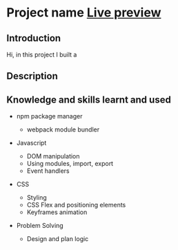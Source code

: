 # Project name [Live preview](https://lancedang64.github.io/project_name/)

## Introduction
Hi, in this project I built a 

## Description


## Knowledge and skills learnt and used
- npm package manager
  - webpack module bundler

- Javascript
  - DOM manipulation
  - Using modules, import, export
  - Event handlers

- CSS
  - Styling
  - CSS Flex and positioning elements
  - Keyframes animation
  
- Problem Solving
  - Design and plan logic
